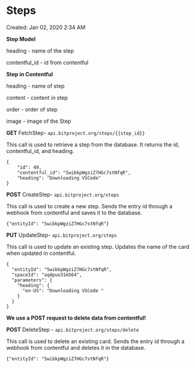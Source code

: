 # Steps

Created: Jan 02, 2020 2:34 AM

**Step Model**

heading - name of the step

contentful_id - id from contentful

**Step in Contentful**

heading - name of step

content - content in step

order - order of step

image - image of the Step

**GET** FetchStep- `api.bitproject.org/steps/{{step_id}}`

This call is used to retrieve a step from the database. It returns the id, contentful_id, and heading.

    {
        "id": 49,
        "contentful_id": "5wibkpWgziZ7HGc7stNfqR",
        "heading": "Downloading VSCode"
    }

**POST** CreateStep- `api.bitproject.org/steps`

This call is used to create a new step. Sends the entry id through a webhook from contentful and saves it to the database.

    {"entityId": "5wibkpWgziZ7HGc7stNfqR"}

**PUT**  UpdateStep- `api.bitproject.org/steps`

This call is used to update an existing step. Updates the name of the card when updated in contentful.

    {
      "entityId": "5wibkpWgziZ7HGc7stNfqR",
      "spaceId": "aq4puo31m564",
      "parameters": {
        "heading": {
          "en-US": "Downloading VSCode "
        }
      }
    }

**We use a POST request to delete data from contentful!**

**POST** DeleteStep - `api.bitproject.org/steps/delete`

This call is used to delete an existing card. Sends the entry id through a webhook from contentful and deletes it in the database.

    {"entityId": "5wibkpWgziZ7HGc7stNfqR"}